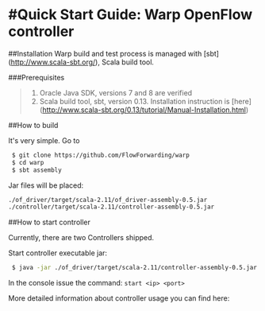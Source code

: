 #Quick Start Guide: Warp OpenFlow controller
====================================

##Installation
Warp build and test process is managed with [sbt] (http://www.scala-sbt.org/), Scala build tool.

###Prerequisites

>1. Oracle Java SDK, versions 7 and 8 are verified
>2. Scala build tool, sbt, version 0.13. Installation instruction is [here] (http://www.scala-sbt.org/0.13/tutorial/Manual-Installation.html)

##How to build

It's very simple. Go to 
```bash
 $ git clone https://github.com/FlowForwarding/warp
 $ cd warp
 $ sbt assembly
```

Jar files will be placed:
```bash
./of_driver/target/scala-2.11/of_driver-assembly-0.5.jar
./controller/target/scala-2.11/controller-assembly-0.5.jar
```

##How to start controller

Currently, there are two Controllers shipped. 

Start controller executable jar:
```bash
 $ java -jar ./of_driver/target/scala-2.11/controller-assembly-0.5.jar
```

In the console issue the command: ```start <ip> <port>```

More detailed information about controller usage you can find here:
